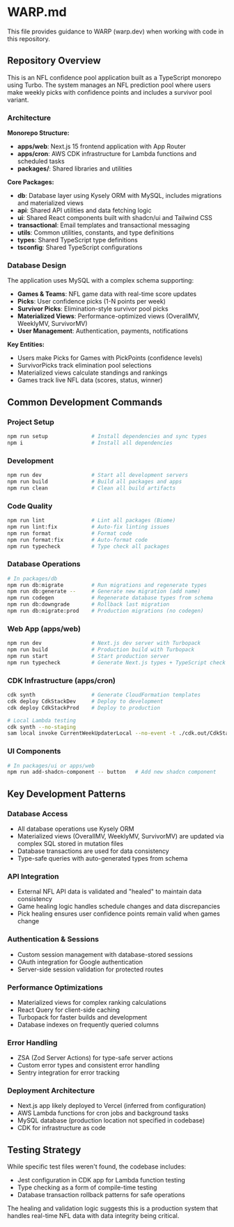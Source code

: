 # WARP.md

This file provides guidance to WARP (warp.dev) when working with code in this repository.

## Repository Overview

This is an NFL confidence pool application built as a TypeScript monorepo using Turbo. The system manages an NFL prediction pool where users make weekly picks with confidence points and includes a survivor pool variant.

### Architecture

**Monorepo Structure:**
- **apps/web**: Next.js 15 frontend application with App Router
- **apps/cron**: AWS CDK infrastructure for Lambda functions and scheduled tasks
- **packages/**: Shared libraries and utilities

**Core Packages:**
- **db**: Database layer using Kysely ORM with MySQL, includes migrations and materialized views
- **api**: Shared API utilities and data fetching logic
- **ui**: Shared React components built with shadcn/ui and Tailwind CSS
- **transactional**: Email templates and transactional messaging
- **utils**: Common utilities, constants, and type definitions
- **types**: Shared TypeScript type definitions
- **tsconfig**: Shared TypeScript configurations

### Database Design

The application uses MySQL with a complex schema supporting:
- **Games & Teams**: NFL game data with real-time score updates
- **Picks**: User confidence picks (1-N points per week)  
- **Survivor Picks**: Elimination-style survivor pool picks
- **Materialized Views**: Performance-optimized views (OverallMV, WeeklyMV, SurvivorMV)
- **User Management**: Authentication, payments, notifications

**Key Entities:**
- Users make Picks for Games with PickPoints (confidence levels)
- SurvivorPicks track elimination pool selections
- Materialized views calculate standings and rankings
- Games track live NFL data (scores, status, winner)

## Common Development Commands

### Project Setup
```bash
npm run setup              # Install dependencies and sync types
npm i                      # Install all dependencies
```

### Development
```bash
npm run dev                # Start all development servers
npm run build              # Build all packages and apps
npm run clean              # Clean all build artifacts
```

### Code Quality
```bash
npm run lint               # Lint all packages (Biome)
npm run lint:fix           # Auto-fix linting issues
npm run format             # Format code
npm run format:fix         # Auto-format code
npm run typecheck          # Type check all packages
```

### Database Operations
```bash
# In packages/db
npm run db:migrate         # Run migrations and regenerate types
npm run db:generate --     # Generate new migration (add name)
npm run codegen            # Regenerate database types from schema
npm run db:downgrade       # Rollback last migration
npm run db:migrate:prod    # Production migrations (no codegen)
```

### Web App (apps/web)
```bash
npm run dev                # Next.js dev server with Turbopack
npm run build              # Production build with Turbopack
npm run start              # Start production server
npm run typecheck          # Generate Next.js types + TypeScript check
```

### CDK Infrastructure (apps/cron)
```bash
cdk synth                  # Generate CloudFormation templates
cdk deploy CdkStackDev     # Deploy to development
cdk deploy CdkStackProd    # Deploy to production

# Local Lambda testing
cdk synth --no-staging
sam local invoke CurrentWeekUpdaterLocal --no-event -t ./cdk.out/CdkStackLocal.template.json
```

### UI Components
```bash
# In packages/ui or apps/web
npm run add-shadcn-component -- button   # Add new shadcn component
```

## Key Development Patterns

### Database Access
- All database operations use Kysely ORM
- Materialized views (OverallMV, WeeklyMV, SurvivorMV) are updated via complex SQL stored in mutation files
- Database transactions are used for data consistency
- Type-safe queries with auto-generated types from schema

### API Integration  
- External NFL API data is validated and "healed" to maintain data consistency
- Game healing logic handles schedule changes and data discrepancies
- Pick healing ensures user confidence points remain valid when games change

### Authentication & Sessions
- Custom session management with database-stored sessions
- OAuth integration for Google authentication
- Server-side session validation for protected routes

### Performance Optimizations
- Materialized views for complex ranking calculations
- React Query for client-side caching
- Turbopack for faster builds and development
- Database indexes on frequently queried columns

### Error Handling
- ZSA (Zod Server Actions) for type-safe server actions
- Custom error types and consistent error handling
- Sentry integration for error tracking

### Deployment Architecture
- Next.js app likely deployed to Vercel (inferred from configuration)
- AWS Lambda functions for cron jobs and background tasks
- MySQL database (production location not specified in codebase)
- CDK for infrastructure as code

## Testing Strategy

While specific test files weren't found, the codebase includes:
- Jest configuration in CDK app for Lambda function testing
- Type checking as a form of compile-time testing
- Database transaction rollback patterns for safe operations

The healing and validation logic suggests this is a production system that handles real-time NFL data with data integrity being critical.

